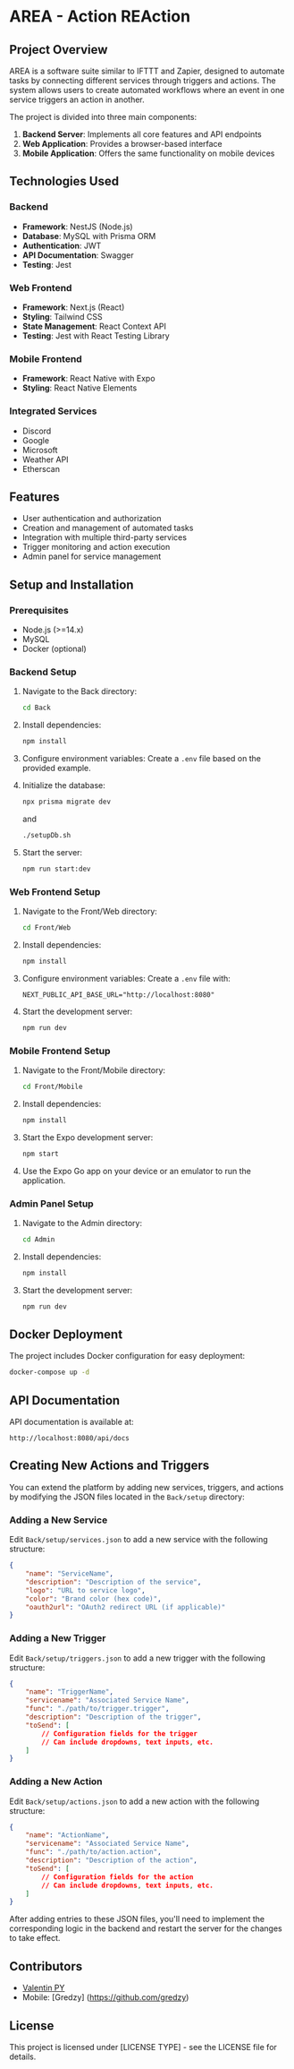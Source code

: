 # AREA - Action REAction

## Project Overview

AREA  is a software suite similar to IFTTT and Zapier, designed to automate tasks by connecting different services through triggers and actions. The system allows users to create automated workflows where an event in one service triggers an action in another.

The project is divided into three main components:
1. **Backend Server**: Implements all core features and API endpoints
2. **Web Application**: Provides a browser-based interface
3. **Mobile Application**: Offers the same functionality on mobile devices

## Technologies Used

### Backend
- **Framework**: NestJS (Node.js)
- **Database**: MySQL with Prisma ORM
- **Authentication**: JWT
- **API Documentation**: Swagger
- **Testing**: Jest

### Web Frontend
- **Framework**: Next.js (React)
- **Styling**: Tailwind CSS
- **State Management**: React Context API
- **Testing**: Jest with React Testing Library

### Mobile Frontend
- **Framework**: React Native with Expo
- **Styling**: React Native Elements

### Integrated Services
- Discord
- Google
- Microsoft
- Weather API
- Etherscan

## Features

- User authentication and authorization
- Creation and management of automated tasks
- Integration with multiple third-party services
- Trigger monitoring and action execution
- Admin panel for service management

## Setup and Installation

### Prerequisites
- Node.js (>=14.x)
- MySQL
- Docker (optional)

### Backend Setup
1. Navigate to the Back directory:
   ```bash
   cd Back
   ```

2. Install dependencies:
   ```bash
   npm install
   ```

3. Configure environment variables:
   Create a `.env` file based on the provided example.

4. Initialize the database:
   ```bash
   npx prisma migrate dev
   ```
   and
   ```bash
   ./setupDb.sh
   ```

5. Start the server:
   ```bash
   npm run start:dev
   ```

### Web Frontend Setup
1. Navigate to the Front/Web directory:
   ```bash
   cd Front/Web
   ```

2. Install dependencies:
   ```bash
   npm install
   ```

3. Configure environment variables:
   Create a `.env` file with:
   ```
   NEXT_PUBLIC_API_BASE_URL="http://localhost:8080"
   ```

4. Start the development server:
   ```bash
   npm run dev
   ```

### Mobile Frontend Setup
1. Navigate to the Front/Mobile directory:
   ```bash
   cd Front/Mobile
   ```

2. Install dependencies:
   ```bash
   npm install
   ```

3. Start the Expo development server:
   ```bash
   npm start
   ```

4. Use the Expo Go app on your device or an emulator to run the application.

### Admin Panel Setup
1. Navigate to the Admin directory:
   ```bash
   cd Admin
   ```

2. Install dependencies:
   ```bash
   npm install
   ```

3. Start the development server:
   ```bash
   npm run dev
   ```

## Docker Deployment

The project includes Docker configuration for easy deployment:

```bash
docker-compose up -d
```

## API Documentation

API documentation is available at:
```
http://localhost:8080/api/docs
```

## Creating New Actions and Triggers

You can extend the platform by adding new services, triggers, and actions by modifying the JSON files located in the `Back/setup` directory:

### Adding a New Service
Edit `Back/setup/services.json` to add a new service with the following structure:
```json
{
    "name": "ServiceName",
    "description": "Description of the service",
    "logo": "URL to service logo",
    "color": "Brand color (hex code)",
    "oauth2url": "OAuth2 redirect URL (if applicable)"
}
```

### Adding a New Trigger
Edit `Back/setup/triggers.json` to add a new trigger with the following structure:
```json
{
    "name": "TriggerName",
    "servicename": "Associated Service Name",
    "func": "./path/to/trigger.trigger",
    "description": "Description of the trigger",
    "toSend": [
        // Configuration fields for the trigger
        // Can include dropdowns, text inputs, etc.
    ]
}
```

### Adding a New Action
Edit `Back/setup/actions.json` to add a new action with the following structure:
```json
{
    "name": "ActionName",
    "servicename": "Associated Service Name",
    "func": "./path/to/action.action",
    "description": "Description of the action",
    "toSend": [
        // Configuration fields for the action
        // Can include dropdowns, text inputs, etc.
    ]
}
```

After adding entries to these JSON files, you'll need to implement the corresponding logic in the backend and restart the server for the changes to take effect.

## Contributors

- [Valentin PY](https://github.com/ValentinPy1)
- Mobile: [Gredzy] (https://github.com/gredzy)

## License

This project is licensed under [LICENSE TYPE] - see the LICENSE file for details. 
